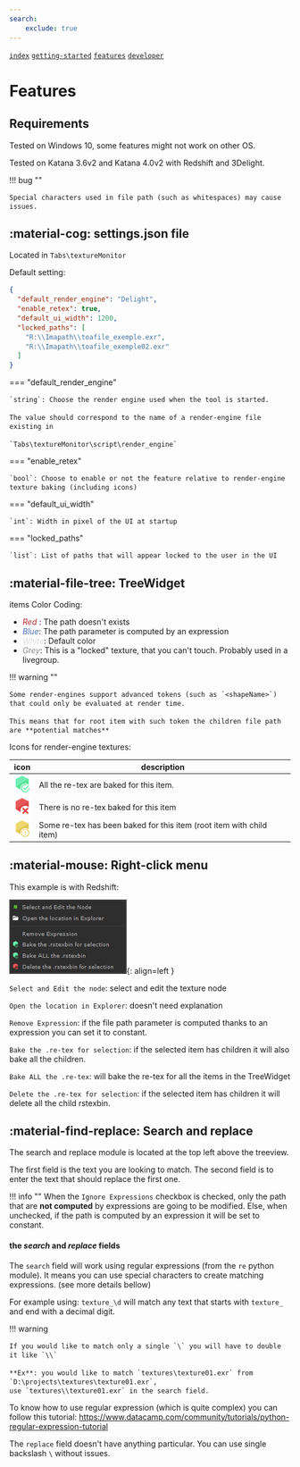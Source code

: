 ```yaml
---
search:
    exclude: true
---
```


[`index`](index.md) [`getting-started`](getting-started.md) [`features`](features.md) [`developer`](developer.md)

# Features

## Requirements

Tested on Windows 10, some features might not work on other OS.

Tested on Katana 3.6v2 and Katana 4.0v2 with Redshift and 3Delight.

!!! bug ""

    Special characters used in file path (such as whitespaces) may cause issues.


## :material-cog: settings.json file

Located in `Tabs\textureMonitor`

Default setting:
```json
{
  "default_render_engine": "Delight",
  "enable_retex": true,
  "default_ui_width": 1200,
  "locked_paths": [
    "R:\\Imapath\\toafile_exemple.exr",
    "R:\\Imapath\\toafile_exemple02.exr"
  ]
}
```

=== "default_render_engine"

    `string`: Choose the render engine used when the tool is started. 
    
    The value should correspond to the name of a render-engine file existing in
     
    `Tabs\textureMonitor\script\render_engine`

=== "enable_retex"

    `bool`: Choose to enable or not the feature relative to render-engine texture baking (including icons)

=== "default_ui_width"

    `int`: Width in pixel of the UI at startup

=== "locked_paths"

    `list`: List of paths that will appear locked to the user in the UI


## :material-file-tree: TreeWidget

items Color Coding:

- <i style="color:rgb(180, 40, 44)" >Red</i> : The path doesn't exists
- <i style="color:rgb(74, 109, 179)" >Blue</i>:  The path parameter is computed by an expression
- <i style="color:rgb(220, 220, 220)"> White</i>: Default color
- <i style="color:rgb(140, 140, 140)" >Grey</i>: This is a "locked" texture, that you can't touch. Probably used in a livegroup.

!!! warning ""

    Some render-engines support advanced tokens (such as `<shapeName>`) that could only be evaluated at render time.
    
    This means that for root item with such token the children file path are **potential matches**

Icons for render-engine textures:

| icon                                        | description                                                          |
|---------------------------------------------|----------------------------------------------------------------------|
| ![children](img/re_icons/retex_bake.png)    | All the re-tex are baked for this item.                              |
| ![children](img/re_icons/retex_remove.png)  | There is no re-tex baked for this item                               |
| ![children](img/re_icons/retex_warning.png) | Some re-tex has been baked for this item (root item with child item) |



## :material-mouse: Right-click menu 

This example is with Redshift:

![context menu](img/context_menu.png){: align=left } 

`Select and Edit the node`: select and edit the texture node

`Open the location in Explorer`: doesn't need explanation

`Remove Expression`: if the file path parameter is computed thanks to an expression you can set it to constant.

`Bake the .re-tex for selection`: if the selected item has children it will also bake all the children.

`Bake ALL the .re-tex`: will bake the re-tex for all the items in the TreeWidget

`Delete the .re-tex for selection`: if the selected item has children it will delete all the child rstexbin.


## :material-find-replace: Search and replace

The search and replace module is located at the top left above the treeview.

The first field is the text you are looking to match.
The second field is to enter the text that should replace the first one.

!!! info ""
    When the `Ignore Expressions` checkbox is checked, only the path that are **not computed** by expressions are
    going to be modified.
    Else, when unchecked, if the path is computed by an expression it will be set to constant.

####  the *search* and *replace* fields

The `search` field will work using regular expressions (from the `re` python module).
It means you can use special characters to create matching expressions. (see more details bellow)

For example using: `texture_\d` will match any text that starts with `texture_` and end with a decimal digit.

!!! warning

    If you would like to match only a single `\` you will have to double it like `\\` 
    
    **Ex**: you would like to match `textures\texture01.exr` from `D:\projects\textures\texture01.exr`, 
    use `textures\\texture01.exr` in the search field.

To know how to use regular expression (which is quite complex) you can follow this tutorial: 
<https://www.datacamp.com/community/tutorials/python-regular-expression-tutorial>


The `replace` field doesn't have anything particular. You can use single backslash `\` without issues.